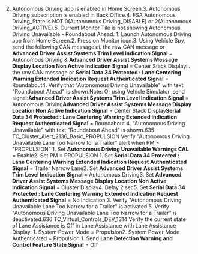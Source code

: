 2. Autonomous Driving app is enabled in Home Screen.3. Autonomous Driving subscription is enabled in Back Office.4. FSA Autonomous Driving_State is NOT 0(Autonomous Driving_DISABLE) or 2(Autonomous Driving_ACTIVE).5. Current Monitor Tile is not showing Autonomous Driving Unavailable - Roundabout Ahead. 1. Launch Autonomous Driving app from Home Screen.2. Press on Monitor icon.3. Using Vehicle Spy, send the following CAN messages:i. the raw CAN message or **Advanced Driver Assist Systems Trim Level Indication Signal** = Autonomous Driving & **Advanced Driver Assist Systems Message Display Location Non Active Indication Signal** = Center Stack Displayii. the raw CAN message or **Serial Data 34 Protected : Lane Centering Warning Extended Indication Request Authenticated Signal** = Roundabout4. Verify that "Autonomous Driving Unavailable" with text "Roundabout Ahead" is shown.Note: Or using Vehicle Simulator ,send signal:**Advanced Driver Assist Systems Trim Level Indication Signal** = Autonomous Driving**Advanced Driver Assist Systems Message Display Location Non Active Indication Signal** = Center Stack Display**Serial Data 34 Protected : Lane Centering Warning Extended Indication Request Authenticated Signal** = Roundabout 4. "Autonomous Driving Unavailable" with text "Roundabout Ahead" is shown.635 TC_Cluster_Alert_2136_Basic_PROPULSION Verify "Autonomous Driving Unavailable Lane Too Narrow for a Trailer" alert when PM = "PROPULSION" 1. Set **Autonomous Driving Unavailable Warnings CAL** = Enable2. Set PM = PROPULSION 1. Set **Serial Data 34 Protected : Lane Centering Warning Extended Indication Request Authenticated Signal** = Trailer Narrow Lane2. Set **Advanced Driver Assist Systems Trim Level Indication Signal** = Autonomous Driving3. Set **Advanced Driver Assist Systems Message Display Location Non Active Indication Signal** = Cluster Display4. Delay 2 sec5. Set **Serial Data 34 Protected : Lane Centering Warning Extended Indication Request Authenticated Signal** = No Indication 3. Verify "Autonomous Driving Unavailable Lane Too Narrow for a Trailer" is activated.5. Verify "Autonomous Driving Unavailable Lane Too Narrow for a Trailer" is deactivated.636 TC_Virtual_Controls_DEV_1314 Verify the current state of Lane Assistance is Off in Lane Assistance with Lane Assistance Display. 1. System Power Mode = Propulsion2. System Power Mode Authenticated = Propulsion 1. Send **Lane Detection Warning and Control Feature State Signal** = Off